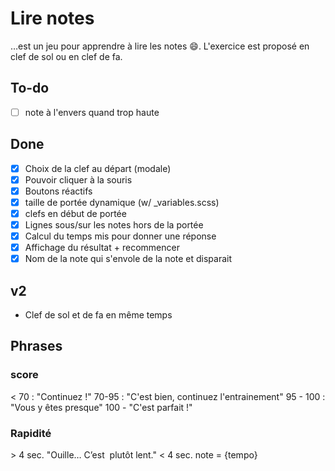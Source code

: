 # Lire notes
…est un jeu pour apprendre à lire les notes :smile:. L'exercice est proposé en clef de sol ou en clef de fa.

## To-do
- [ ] note à l'envers quand trop haute

## Done
- [x] Choix de la clef au départ (modale)
- [x] Pouvoir cliquer à la souris
- [x] Boutons réactifs
- [x] taille de portée dynamique (w/ \_variables.scss)
- [x] clefs en début de portée
- [x] Lignes sous/sur les notes hors de la portée
- [x] Calcul du temps mis pour donner une réponse
- [x] Affichage du résultat + recommencer
- [x] Nom de la note qui s'envole de la note et disparait

## v2
- Clef de sol et de fa en même temps


## Phrases
### score
< 70 : "Continuez !"
70-95 : "C'est bien, continuez l'entrainement"
95 - 100 : "Vous y êtes presque"
100 - "C'est parfait !"
### Rapidité
\> 4 sec. "Ouille… C’est  plutôt lent."
< 4 sec. note = {tempo}
